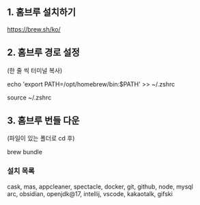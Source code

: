 ## 1. 홈브루 설치하기
https://brew.sh/ko/

## 2. 홈브루 경로 설정
(한 줄 씩 터미널 복사)

echo 'export PATH=/opt/homebrew/bin:$PATH' >> ~/.zshrc

source ~/.zshrc


## 3. 홈브루 번들 다운
(파일이 있는 폴더로 cd 후)

brew bundle


### 설치 목록
cask, mas, appcleaner, spectacle, docker, git, github, node, mysql <br/>
arc, obsidian, openjdk@17, intellij, vscode, kakaotalk, gifski

